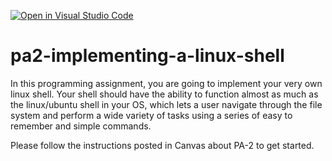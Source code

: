 [![Open in Visual Studio Code](https://classroom.github.com/assets/open-in-vscode-f059dc9a6f8d3a56e377f745f24479a46679e63a5d9fe6f495e02850cd0d8118.svg)](https://classroom.github.com/online_ide?assignment_repo_id=5905716&assignment_repo_type=AssignmentRepo)
# pa2-implementing-a-linux-shell

In this programming assignment, you are going to implement your very own linux shell. Your shell should have the ability to function almost as much as the linux/ubuntu shell in your OS, which lets a user navigate through the file system and perform a wide variety of tasks using a series of easy to remember and simple commands. 

Please follow the instructions posted in Canvas about PA-2 to get started.


